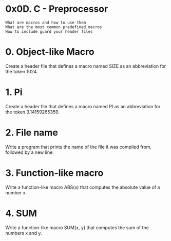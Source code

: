# 0x0D. C - Preprocessor
    What are macros and how to use them
    What are the most common predefined macros
    How to include guard your header files


# 0. Object-like Macro
Create a header file that defines a macro named SIZE as an abbreviation for the token 1024.

# 1. Pi
Create a header file that defines a macro named PI as an abbreviation for the token 3.14159265359.

# 2. File name
Write a program that prints the name of the file it was compiled from, followed by a new line.

# 3. Function-like macro
Write a function-like macro ABS(x) that computes the absolute value of a number x.

# 4. SUM
Write a function-like macro SUM(x, y) that computes the sum of the numbers x and y.
